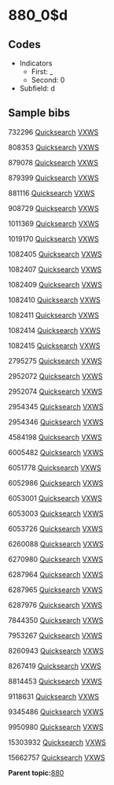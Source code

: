 # 880\_0$d

## Codes

-   Indicators
    -   First: \_
    -   Second: 0
-   Subfield: d

## Sample bibs

732296 [Quicksearch](https://search.library.yale.edu/catalog/732296) [VXWS](http://prodorbis.library.yale.edu:7014/vxws/GetHoldingsService?bibId=732296)

808353 [Quicksearch](https://search.library.yale.edu/catalog/808353) [VXWS](http://prodorbis.library.yale.edu:7014/vxws/GetHoldingsService?bibId=808353)

879078 [Quicksearch](https://search.library.yale.edu/catalog/879078) [VXWS](http://prodorbis.library.yale.edu:7014/vxws/GetHoldingsService?bibId=879078)

879399 [Quicksearch](https://search.library.yale.edu/catalog/879399) [VXWS](http://prodorbis.library.yale.edu:7014/vxws/GetHoldingsService?bibId=879399)

881116 [Quicksearch](https://search.library.yale.edu/catalog/881116) [VXWS](http://prodorbis.library.yale.edu:7014/vxws/GetHoldingsService?bibId=881116)

908729 [Quicksearch](https://search.library.yale.edu/catalog/908729) [VXWS](http://prodorbis.library.yale.edu:7014/vxws/GetHoldingsService?bibId=908729)

1011369 [Quicksearch](https://search.library.yale.edu/catalog/1011369) [VXWS](http://prodorbis.library.yale.edu:7014/vxws/GetHoldingsService?bibId=1011369)

1019170 [Quicksearch](https://search.library.yale.edu/catalog/1019170) [VXWS](http://prodorbis.library.yale.edu:7014/vxws/GetHoldingsService?bibId=1019170)

1082405 [Quicksearch](https://search.library.yale.edu/catalog/1082405) [VXWS](http://prodorbis.library.yale.edu:7014/vxws/GetHoldingsService?bibId=1082405)

1082407 [Quicksearch](https://search.library.yale.edu/catalog/1082407) [VXWS](http://prodorbis.library.yale.edu:7014/vxws/GetHoldingsService?bibId=1082407)

1082409 [Quicksearch](https://search.library.yale.edu/catalog/1082409) [VXWS](http://prodorbis.library.yale.edu:7014/vxws/GetHoldingsService?bibId=1082409)

1082410 [Quicksearch](https://search.library.yale.edu/catalog/1082410) [VXWS](http://prodorbis.library.yale.edu:7014/vxws/GetHoldingsService?bibId=1082410)

1082411 [Quicksearch](https://search.library.yale.edu/catalog/1082411) [VXWS](http://prodorbis.library.yale.edu:7014/vxws/GetHoldingsService?bibId=1082411)

1082414 [Quicksearch](https://search.library.yale.edu/catalog/1082414) [VXWS](http://prodorbis.library.yale.edu:7014/vxws/GetHoldingsService?bibId=1082414)

1082415 [Quicksearch](https://search.library.yale.edu/catalog/1082415) [VXWS](http://prodorbis.library.yale.edu:7014/vxws/GetHoldingsService?bibId=1082415)

2795275 [Quicksearch](https://search.library.yale.edu/catalog/2795275) [VXWS](http://prodorbis.library.yale.edu:7014/vxws/GetHoldingsService?bibId=2795275)

2952072 [Quicksearch](https://search.library.yale.edu/catalog/2952072) [VXWS](http://prodorbis.library.yale.edu:7014/vxws/GetHoldingsService?bibId=2952072)

2952074 [Quicksearch](https://search.library.yale.edu/catalog/2952074) [VXWS](http://prodorbis.library.yale.edu:7014/vxws/GetHoldingsService?bibId=2952074)

2954345 [Quicksearch](https://search.library.yale.edu/catalog/2954345) [VXWS](http://prodorbis.library.yale.edu:7014/vxws/GetHoldingsService?bibId=2954345)

2954346 [Quicksearch](https://search.library.yale.edu/catalog/2954346) [VXWS](http://prodorbis.library.yale.edu:7014/vxws/GetHoldingsService?bibId=2954346)

4584198 [Quicksearch](https://search.library.yale.edu/catalog/4584198) [VXWS](http://prodorbis.library.yale.edu:7014/vxws/GetHoldingsService?bibId=4584198)

6005482 [Quicksearch](https://search.library.yale.edu/catalog/6005482) [VXWS](http://prodorbis.library.yale.edu:7014/vxws/GetHoldingsService?bibId=6005482)

6051778 [Quicksearch](https://search.library.yale.edu/catalog/6051778) [VXWS](http://prodorbis.library.yale.edu:7014/vxws/GetHoldingsService?bibId=6051778)

6052986 [Quicksearch](https://search.library.yale.edu/catalog/6052986) [VXWS](http://prodorbis.library.yale.edu:7014/vxws/GetHoldingsService?bibId=6052986)

6053001 [Quicksearch](https://search.library.yale.edu/catalog/6053001) [VXWS](http://prodorbis.library.yale.edu:7014/vxws/GetHoldingsService?bibId=6053001)

6053003 [Quicksearch](https://search.library.yale.edu/catalog/6053003) [VXWS](http://prodorbis.library.yale.edu:7014/vxws/GetHoldingsService?bibId=6053003)

6053726 [Quicksearch](https://search.library.yale.edu/catalog/6053726) [VXWS](http://prodorbis.library.yale.edu:7014/vxws/GetHoldingsService?bibId=6053726)

6260088 [Quicksearch](https://search.library.yale.edu/catalog/6260088) [VXWS](http://prodorbis.library.yale.edu:7014/vxws/GetHoldingsService?bibId=6260088)

6270980 [Quicksearch](https://search.library.yale.edu/catalog/6270980) [VXWS](http://prodorbis.library.yale.edu:7014/vxws/GetHoldingsService?bibId=6270980)

6287964 [Quicksearch](https://search.library.yale.edu/catalog/6287964) [VXWS](http://prodorbis.library.yale.edu:7014/vxws/GetHoldingsService?bibId=6287964)

6287965 [Quicksearch](https://search.library.yale.edu/catalog/6287965) [VXWS](http://prodorbis.library.yale.edu:7014/vxws/GetHoldingsService?bibId=6287965)

6287976 [Quicksearch](https://search.library.yale.edu/catalog/6287976) [VXWS](http://prodorbis.library.yale.edu:7014/vxws/GetHoldingsService?bibId=6287976)

7844350 [Quicksearch](https://search.library.yale.edu/catalog/7844350) [VXWS](http://prodorbis.library.yale.edu:7014/vxws/GetHoldingsService?bibId=7844350)

7953267 [Quicksearch](https://search.library.yale.edu/catalog/7953267) [VXWS](http://prodorbis.library.yale.edu:7014/vxws/GetHoldingsService?bibId=7953267)

8260943 [Quicksearch](https://search.library.yale.edu/catalog/8260943) [VXWS](http://prodorbis.library.yale.edu:7014/vxws/GetHoldingsService?bibId=8260943)

8267419 [Quicksearch](https://search.library.yale.edu/catalog/8267419) [VXWS](http://prodorbis.library.yale.edu:7014/vxws/GetHoldingsService?bibId=8267419)

8814453 [Quicksearch](https://search.library.yale.edu/catalog/8814453) [VXWS](http://prodorbis.library.yale.edu:7014/vxws/GetHoldingsService?bibId=8814453)

9118631 [Quicksearch](https://search.library.yale.edu/catalog/9118631) [VXWS](http://prodorbis.library.yale.edu:7014/vxws/GetHoldingsService?bibId=9118631)

9345486 [Quicksearch](https://search.library.yale.edu/catalog/9345486) [VXWS](http://prodorbis.library.yale.edu:7014/vxws/GetHoldingsService?bibId=9345486)

9950980 [Quicksearch](https://search.library.yale.edu/catalog/9950980) [VXWS](http://prodorbis.library.yale.edu:7014/vxws/GetHoldingsService?bibId=9950980)

15303932 [Quicksearch](https://search.library.yale.edu/catalog/15303932) [VXWS](http://prodorbis.library.yale.edu:7014/vxws/GetHoldingsService?bibId=15303932)

15662757 [Quicksearch](https://search.library.yale.edu/catalog/15662757) [VXWS](http://prodorbis.library.yale.edu:7014/vxws/GetHoldingsService?bibId=15662757)

**Parent topic:**[880](../../tags/880/880.md)

